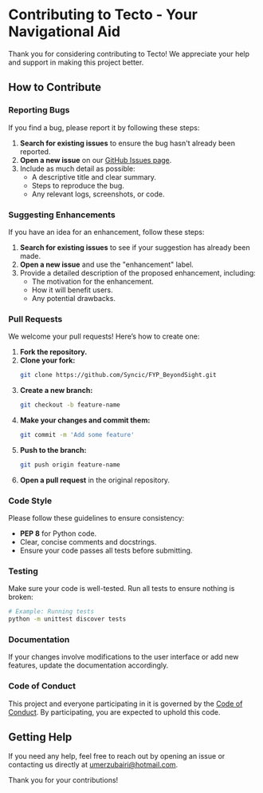 # Contributing to Tecto - Your Navigational Aid

Thank you for considering contributing to Tecto! We appreciate your help and support in making this project better.

## How to Contribute

### Reporting Bugs

If you find a bug, please report it by following these steps:

1. **Search for existing issues** to ensure the bug hasn't already been reported.
2. **Open a new issue** on our [GitHub Issues page](https://github.com/Syncic/FYP_BeyondSight.git/issues).
3. Include as much detail as possible:
    - A descriptive title and clear summary.
    - Steps to reproduce the bug.
    - Any relevant logs, screenshots, or code.

### Suggesting Enhancements

If you have an idea for an enhancement, follow these steps:

1. **Search for existing issues** to see if your suggestion has already been made.
2. **Open a new issue** and use the "enhancement" label.
3. Provide a detailed description of the proposed enhancement, including:
    - The motivation for the enhancement.
    - How it will benefit users.
    - Any potential drawbacks.

### Pull Requests

We welcome your pull requests! Here’s how to create one:

1. **Fork the repository.**
2. **Clone your fork:**
   ```sh
   git clone https://github.com/Syncic/FYP_BeyondSight.git
   ```
3. **Create a new branch:**
   ```sh
   git checkout -b feature-name
   ```
4. **Make your changes and commit them:**
   ```sh
   git commit -m 'Add some feature'
   ```
5. **Push to the branch:**
   ```sh
   git push origin feature-name
   ```
6. **Open a pull request** in the original repository.

### Code Style

Please follow these guidelines to ensure consistency:

- **PEP 8** for Python code.
- Clear, concise comments and docstrings.
- Ensure your code passes all tests before submitting.

### Testing

Make sure your code is well-tested. Run all tests to ensure nothing is broken:

```sh
# Example: Running tests
python -m unittest discover tests
```

### Documentation

If your changes involve modifications to the user interface or add new features, update the documentation accordingly.

### Code of Conduct

This project and everyone participating in it is governed by the [Code of Conduct](CODE_OF_CONDUCT.md). By participating, you are expected to uphold this code.

## Getting Help

If you need any help, feel free to reach out by opening an issue or contacting us directly at [umerzubairi@hotmail.com](mailto:umerzubairi@hotmail.com).

Thank you for your contributions!
